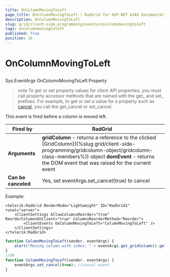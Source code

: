 ```yaml
---
title: OnColumnMovingToLeft
page_title: OnColumnMovingToLeft | RadGrid for ASP.NET AJAX Documentation
description: OnColumnMovingToLeft
slug: grid/client-side-programming/events/oncolumnmovingtoleft
tags: oncolumnmovingtoleft
published: True
position: 16
---
```


# OnColumnMovingToLeft



## 

Sys.EventArgs OnColumnMovingToLeft Property

>note To get or set property values for client API properties, you must call property accessor methods that are named with the get_ and set_ prefixes. For example, to get or set a value for a property such as [cancel](https://msdn.microsoft.com/en-us/library/bb310859.aspx), you call the get_cancel or set_cancel.
>


This event is fired before a column is moved left.


|  **Fired by**  | RadGrid |
| ------ | ------ |
| **Arguments** | **gridColumn** - returns a reference to the clicked [GridColumn]({%slug grid/client-side-programming/gridcolumn-object/gridcolumn-class-members%}) object **domEvent** - returns the DOM event that was raised for the current event|
| **Can be canceled** |Yes, set eventArgs.set_cancel(true) to cancel|

Example:

````ASP.NET
<telerik:RadGrid RenderMode="Lightweight" ID="RadGrid1" runat="server">
    <ClientSettings AllowColumnsReorder="true" ReorderColumnsOnClient="true" ColumnsReorderMethod="Reorder">
        <ClientEvents OnColumnMovingToLeft="ColumnMovingToLeft" />
    </ClientSettings>
</telerik:RadGrid>
````



````JavaScript
function ColumnMovingToLeft(sender, eventArgs) {
    alert("Moving column with index: " + eventArgs.get_gridColumn().get_element().cellIndex + " to left");
}
//OR
function ColumnMovingToLeft(sender, eventArgs) {
    eventArgs.set_cancel(true); //cancel event
}
````


